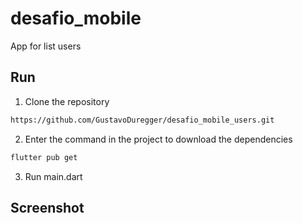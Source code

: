 # desafio_mobile
App for list users

## Run
1. Clone the repository
```bash
https://github.com/GustavoDuregger/desafio_mobile_users.git
```
2. Enter the command in the project to download the dependencies
```bash
flutter pub get
```
3. Run main.dart


## Screenshot
  <img src="">
  <img src="">
  <img src="">